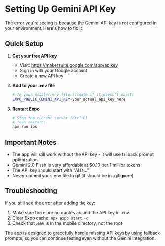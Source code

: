 # Setting Up Gemini API Key

The error you're seeing is because the Gemini API key is not configured in your environment. Here's how to fix it:

## Quick Setup

1. **Get your free API key**
   - Visit: https://makersuite.google.com/app/apikey
   - Sign in with your Google account
   - Create a new API key

2. **Add to your .env file**
   ```bash
   # In your mobile/.env file (create if it doesn't exist)
   EXPO_PUBLIC_GEMINI_API_KEY=your_actual_api_key_here
   ```

3. **Restart Expo**
   ```bash
   # Stop the current server (Ctrl+C)
   # Then restart:
   npm run ios
   ```

## Important Notes

- The app will still work without the API key - it will use fallback prompt optimization
- Gemini 2.0 Flash is very affordable at $0.10 per 1 million tokens
- The API key should start with "AIza..."
- Never commit your .env file to git (it should be in .gitignore)

## Troubleshooting

If you still see the error after adding the key:
1. Make sure there are no quotes around the API key in .env
2. Clear Expo cache: `npx expo start -c`
3. Check that .env is in the mobile directory, not the root

The app is designed to gracefully handle missing API keys by using fallback prompts, so you can continue testing even without the Gemini integration.